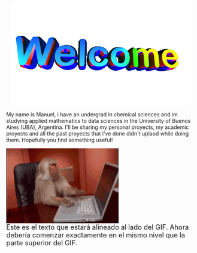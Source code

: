 

</div>
<p align="center">
  <img src="https://github.com/echavemendez/echavemendez/blob/main/assets/icegif-18.gif" alt="Descripción del GIF">
</p>





My name is Manuel, i have an undergrad in chemical sciences and im studying applied mathematics to data sciences in the University of Buenos Aires (UBA), Argentina. 
I'll be sharing my personal proyects, my academic proyects and  all the past proyects that i've done didn't uplaod while doing them. Hopefully you find something useful! 

<div>
  <img src="https://github.com/echavemendez/echavemendez/blob/main/assets/monkey-developer.gif" alt="Descripción del GIF" width="300" height="200" style="vertical-align: top; margin-right: 20px; display: inline-block;">
  <span style="font-size: 18px; vertical-align: top; display: inline-block;">
    Este es el texto que estará alineado al lado del GIF. Ahora debería comenzar exactamente en el mismo nivel que la parte superior del GIF.
  </span>
</div>



